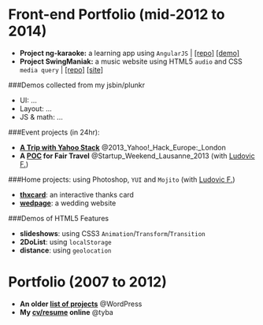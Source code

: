 Front-end Portfolio (mid-2012 to 2014)
===========

* **Project ng-karaoke:** a learning app using `AngularJS` | [[repo]](https://github.com/PommE15/ng-karaoke/tree/gh-pages/app) [[demo]](http://pomme15.github.io/ng-karaoke/app/#/template3/aufuns)
* **Project SwingManiak:** a music website using HTML5 `audio` and CSS `media query` | [[repo]](https://github.com/PommE15/swingmaniak) [[site]](http://swingmaniak.ch)

###Demos collected from my jsbin/plunkr
* UI: ...
* Layout: ...
* JS & math: ...

###Event projects (in 24hr):
* **[A Trip with Yahoo Stack](http://hacks.developer.yahoo.com/hack/yahoo-hack-europe-london/yoo-travel/event_9/hack_568)** @2013_Yahoo!_Hack_Europe:_London
* **A [POC](http://lazybean.github.io/startupWE2012/view) for Fair Travel** @Startup_Weekend_Lausanne_2013 (with [Ludovic F.](https://github.com/lazybean?tab=repositories))

###Home projects: 
using Photoshop, `YUI` and `Mojito` (with [Ludovic F.](https://github.com/lazybean?tab=repositories))
* **[thxcard](http://pomme15.github.io/thxcard-dodolab)**: an interactive thanks card
* **[wedpage](http://chanfardel.herokuapp.com/#main)**: a wedding website

###Demos of HTML5 Features
* **slideshows**: using CSS3 `Animation`/`Transform`/`Transition`
* **2DoList**: using `localStorage`
* **distance**: using `geolocation`


Portfolio (2007 to 2012)
===========
* **An older [list of projects](http://pomme15.wordpress.com/projects/)** @WordPress
* **My [cv/resume](http://tyba.com/applechanfardel/) online** @tyba
